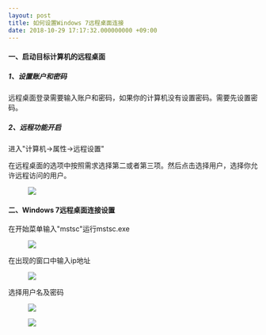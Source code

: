 ```yaml
---
layout: post
title: 如何设置Windows 7远程桌面连接
date: 2018-10-29 17:17:32.000000000 +09:00
---
```


#### 一、启动目标计算机的远程桌面

##### 1、设置账户和密码

远程桌面登录需要输入账户和密码，如果你的计算机没有设置密码。需要先设置密码。

##### 2、远程功能开启

进入"计算机->属性->远程设置"

在远程桌面的选项中按照需求选择第二或者第三项。然后点击选择用户，选择你允许远程访问的用户。

<figure>
    <a><img src="{{site.url}}/my_pics/windows_remote/setting.jpg"></a>
</figure>

#### 二、Windows 7远程桌面连接设置

在开始菜单输入"mstsc"运行mstsc.exe

<figure>
    <a><img src="{{site.url}}/my_pics/windows_remote/mstsc.jpg"></a>
</figure>

在出现的窗口中输入ip地址

<figure>
    <a><img src="{{site.url}}/my_pics/windows_remote/ip.jpg"></a>
</figure>

选择用户名及密码

<figure>
    <a><img src="{{site.url}}/my_pics/windows_remote/user_password.jpg"></a>
</figure>





<figure>
    <a><img src="{{site.url}}/my_pics/windows_remote/mstsc.jpg"></a>
</figure>



